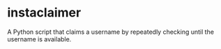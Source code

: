 # instaclaimer
A Python script that claims a username by repeatedly checking until the username is available.
